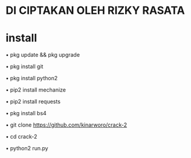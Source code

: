 # DI CIPTAKAN OLEH RIZKY RASATA


# install

• pkg update && pkg upgrade

• pkg install git

• pkg install python2

• pip2 install mechanize

• pip2 install requests

• pkg install bs4

• git clone https://github.com/kinarworo/crack-2

• cd crack-2

• python2 run.py

